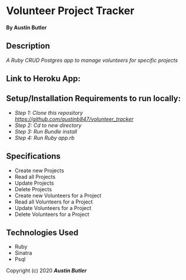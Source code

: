 # Volunteer Project Tracker

#### By Austin Butler

## Description

_A Ruby CRUD Postgres app to manage volunteers for specific projects_

## Link to Heroku App: 
  
## Setup/Installation Requirements to run locally:

* _Step 1: Clone this repository https://github.com/austinb847/volunteer_tracker_
* _Step 2: Cd to new directory_
* _Step 3: Run Bundle install_
* _Step 4: Run Ruby app.rb_


## Specifications
* Create new Projects
* Read all Projects
* Update Projects
* Delete Projects
* Create new Volunteers for a Project
* Read all Volunteers for a Project
* Update Volunteers for a Project
* Delete Volunteers for a Project

## Technologies Used

* Ruby
* Sinatra
* Psql

Copyright (c) 2020 **_Austin Butler_**
